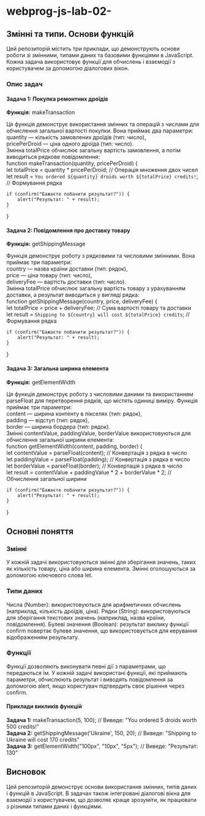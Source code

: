 # webprog-js-lab-02-
## Змінні та типи. Основи функцій
Цей репозиторій містить три приклади, що демонструють основи роботи зі змінними, типами даних та базовими функціями в JavaScript. Кожна задача використовує функції для обчислень і взаємодії з користувачем за допомогою діалогових вікон.  
  
### Опис задач
#### Задача 1: Покупка ремонтних дроїдів
**Функція:** makeTransaction  

Ця функція демонструє використання змінних та операцій з числами для обчислення загальної вартості покупки. Вона приймає два параметри:  
quantity — кількість замовлених дроїдів (тип: число),  
pricePerDroid — ціна одного дроїда (тип: число).  
Змінна totalPrice обчислює загальну вартість замовлення, а потім виводиться рядкове повідомлення:  
function makeTransaction(quantity, pricePerDroid) {  
    let totalPrice = quantity * pricePerDroid; // Операція множення двох чисел  
    let result = `You ordered ${quantity} droids worth ${totalPrice} credits!`; // Формування рядка  
  
    if (confirm("Бажаєте побачити результат?")) {  
        alert("Результат: " + result);  
    }  
}  
#### Задача 2: Повідомлення про доставку товару
**Функція:** getShippingMessage  

Функція демонструє роботу з рядковими та числовими змінними. Вона приймає три параметри:  
country — назва країни доставки (тип: рядок),  
price — ціна товару (тип: число),  
deliveryFee — вартість доставки (тип: число).  
Змінна totalPrice обчислює загальну вартість товару з урахуванням доставки, а результат виводиться у вигляді рядка:  
function getShippingMessage(country, price, deliveryFee) {  
    let totalPrice = price + deliveryFee; // Сума вартості товару та доставки  
    let result = `Shipping to ${country} will cost ${totalPrice} credits`; // Формування рядка  
  
    if (confirm("Бажаєте побачити результат?")) {  
        alert("Результат: " + result);  
    }  
}  
#### Задача 3: Загальна ширина елемента
**Функція:** getElementWidth
  
Ця функція демонструє роботу з числовими даними та використанням parseFloat для перетворення рядків, що містять одиниці виміру. Функція приймає три параметри:  
content — ширина контенту в пікселях (тип: рядок),  
padding — відступ (тип: рядок),  
border — ширина бордера (тип: рядок).  
Змінні contentValue, paddingValue, borderValue використовуються для обчислення загальної ширини елемента:  
function getElementWidth(content, padding, border) {  
    let contentValue = parseFloat(content);  // Конвертація з рядка в число  
    let paddingValue = parseFloat(padding);  // Конвертація з рядка в число  
    let borderValue = parseFloat(border);    // Конвертація з рядка в число  
    let result = contentValue + paddingValue * 2 + borderValue * 2;  // Обчислення загальної ширини  
  
    if (confirm("Бажаєте побачити результат?")) {  
        alert("Результат: " + result);  
    }  
}  
  
## Основні поняття  
  
### Змінні
У кожній задачі використовуються змінні для зберігання значень, таких як кількість товару, ціна або ширина елемента. Змінні оголошуються за допомогою ключового слова let.  
  
### Типи даних
Числа (Number): використовуються для арифметичних обчислень (наприклад, кількість дроїдів, ціна).
Рядки (String): використовуються для зберігання текстових значень (наприклад, назва країни, повідомлення).
Булеві значення (Boolean): результат виклику функції confirm повертає булеве значення, що використовується для керування відображенням результату.  
  
### Функції
Функції дозволяють виконувати певні дії з параметрами, що передаються їм. У кожній задачі використані функції, які приймають параметри, обчислюють результат і виводять повідомлення за допомогою alert, якщо користувач підтвердить своє рішення через confirm.  
  
#### Приклади викликів функцій
**Задача 1:**
makeTransaction(5, 100); // Виведе: "You ordered 5 droids worth 500 credits!"  
**Задача 2:**
getShippingMessage('Ukraine', 150, 20); // Виведе: "Shipping to Ukraine will cost 170 credits"  
**Задача 3:**
getElementWidth("100px", "10px", "5px"); // Виведе: "Результат: 130"  
## Висновок
Цей репозиторій демонструє основи використання змінних, типів даних і функцій в JavaScript. В задачах також інтегровані діалогові вікна для взаємодії з користувачем, що дозволяє краще зрозуміти, як працювати з різними типами даних і функціями.

